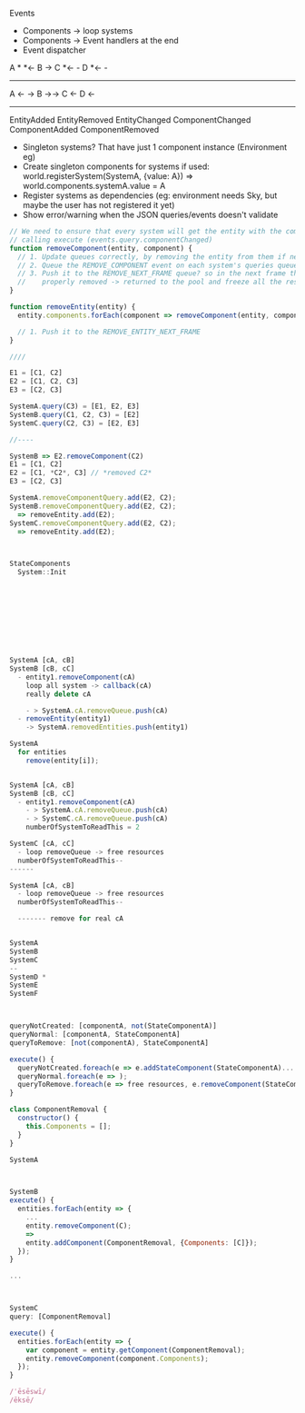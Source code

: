 Events
- Components -> loop systems
- Components -> Event handlers at the end
- Event dispatcher

A *   *<-
B ->
C *<- -
D *<- -
----  ----

A <- ->
B ->->
C <-
D <-
----    ----


EntityAdded
EntityRemoved
EntityChanged
ComponentChanged
ComponentAdded
ComponentRemoved

* Singleton systems? That have just 1 component instance (Environment eg)
* Create singleton components for systems if used: world.registerSystem(SystemA, {value: A}) => world.components.systemA.value = A
* Register systems as dependencies (eg: environment needs Sky, but maybe the user has not registered it yet)
* Show error/warning when the JSON queries/events doesn't validate

```javascript
// We need to ensure that every system will get the entity with the component's data when
// calling execute (events.query.componentChanged)
function removeComponent(entity, component) {
  // 1. Update queues correctly, by removing the entity from them if needed
  // 2. Queue the REMOVE_COMPONENT event on each system's queries queues
  // 3. Push it to the REMOVE_NEXT_FRAME queue? so in the next frame this will get
  //    properly removed -> returned to the pool and freeze all the resources
}

function removeEntity(entity) {
  entity.components.forEach(component => removeComponent(entity, component));

  // 1. Push it to the REMOVE_ENTITY_NEXT_FRAME
}

////

E1 = [C1, C2]
E2 = [C1, C2, C3]
E3 = [C2, C3]

SystemA.query(C3) = [E1, E2, E3]
SystemB.query(C1, C2, C3) = [E2]
SystemC.query(C2, C3) = [E2, E3]

//----

SystemB => E2.removeComponent(C2)
E1 = [C1, C2]
E2 = [C1, *C2*, C3] // *removed C2*
E3 = [C2, C3]

SystemA.removeComponentQuery.add(E2, C2);
SystemB.removeComponentQuery.add(E2, C2);
  => removeEntity.add(E2);
SystemC.removeComponentQuery.add(E2, C2);
  => removeEntity.add(E2);



StateComponents
  System::Init










SystemA [cA, cB]
SystemB [cB, cC]
  - entity1.removeComponent(cA)
    loop all system -> callback(cA)
    really delete cA

    - > SystemA.cA.removeQueue.push(cA)
  - removeEntity(entity1)
    -> SystemA.removedEntities.push(entity1)

SystemA
  for entities
    remove(entity[i]);


SystemA [cA, cB]
SystemB [cB, cC]
  - entity1.removeComponent(cA)
    - > SystemA.cA.removeQueue.push(cA)
    - > SystemC.cA.removeQueue.push(cA)
    numberOfSystemToReadThis = 2

SystemC [cA, cC]
  - loop removeQueue -> free resources
  numberOfSystemToReadThis--
------

SystemA [cA, cB]
  - loop removeQueue -> free resources
  numberOfSystemToReadThis--

  ------- remove for real cA


SystemA
SystemB
SystemC
--
SystemD *
SystemE
SystemF



queryNotCreated: [componentA, not(StateComponentA)]
queryNormal: [componentA, StateComponentA]
queryToRemove: [not(componentA), StateComponentA]

execute() {
  queryNotCreated.foreach(e => e.addStateComponent(StateComponentA)....);
  queryNormal.foreach(e => );
  queryToRemove.foreach(e => free resources, e.removeComponent(StateComponentA));
}

class ComponentRemoval {
  constructor() {
    this.Components = [];
  }
}

SystemA



SystemB
execute() {
  entities.forEach(entity => {
    ...
    entity.removeComponent(C);
    =>
    entity.addComponent(ComponentRemoval, {Components: [C]});
  });
}

...



SystemC
query: [ComponentRemoval]

execute() {
  entities.forEach(entity => {
    var component = entity.getComponent(ComponentRemoval);
    entity.removeComponent(component.Components);
  });
}

/ˈēsēswī/
/ēksē/
